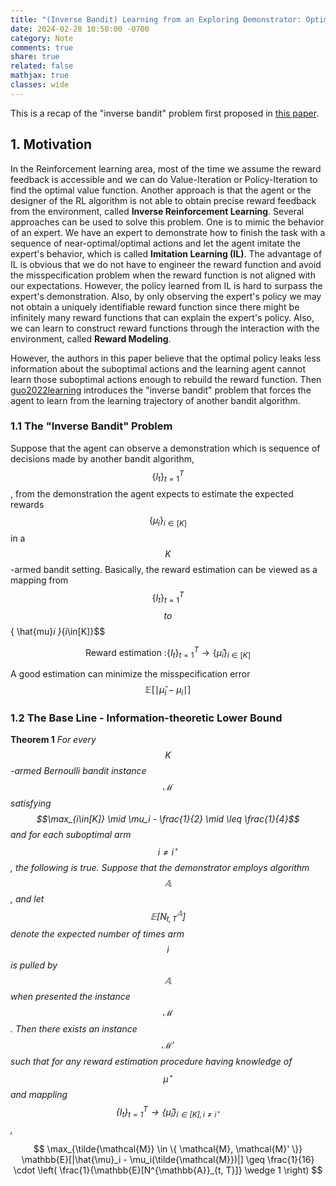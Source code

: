 ```yaml
---
title: "(Inverse Bandit) Learning from an Exploring Demonstrator: Optimal Reward Estimation for Bandits"
date: 2024-02-28 10:50:00 -0700
category: Note
comments: true
share: true
related: false
mathjax: true
classes: wide
---
```


This is a recap of the "inverse bandit" problem first proposed in [this paper](https://arxiv.org/pdf/2106.14866.pdf).

## 1. Motivation

In the Reinforcement learning area, most of the time we assume the reward feedback is accessible and we can do Value-Iteration or Policy-Iteration to find the optimal value function. Another approach is that the agent or the designer of the RL algorithm is not able to obtain precise reward feedback from the environment, called **Inverse Reinforcement Learning**. Several approaches can be used to solve this problem. One is to mimic the behavior of an expert. We have an expert to demonstrate how to finish the task with a sequence of near-optimal/optimal actions and let the agent imitate the expert's behavior, which is called **Imitation Learning (IL)**. The advantage of IL is obvious that we do not have to engineer the reward function and avoid the misspecification problem when the reward function is not aligned with our expectations. However, the policy learned from IL is hard to surpass the expert's demonstration. Also, by only observing the expert's policy we may not obtain a uniquely identifiable reward function since there might be infinitely many reward functions that can explain the expert's policy. Also, we can learn to construct reward functions through the interaction with the environment, called **Reward Modeling**. 

However, the authors in this paper believe that the optimal policy leaks less information about the suboptimal actions and the learning agent cannot learn those suboptimal actions enough to rebuild the reward function. Then [guo2022learning](https://arxiv.org/pdf/2106.14866.pdf) introduces the "inverse bandit" problem that forces the agent to learn from the learning trajectory of another bandit algorithm.

### 1.1 The "Inverse Bandit" Problem

Suppose that the agent can observe a demonstration which is sequence of decisions made by another bandit algorithm, $$\{ I_t \}_{t=1}^T$$, from the demonstration the agent expects to estimate the expected rewards $$\{ \mu_i \}_{i\in[K]}$$ in a $$K$$-armed bandit setting. Basically, the reward estimation can be viewed as a mapping from $$\{ I_t \}_{t=1}^T$$ $$ to $$\{ \hat\{mu}_i \}_{i\in[K]}$$


$$
\text{Reward estimation :} \{ I_t \}_{t=1}^T \to\{ \hat{\mu}_i \}_{i\in[K]}
$$


A good estimation can minimize the misspecification error $$\mathbb{E}[ \mid \hat{\mu}_i - \mu_i \mid]$$

### 1.2 The Base Line - Information-theoretic Lower Bound

**Theorem 1** *For every $$K$$-armed Bernoulli bandit instance $$\mathcal{M}$$ satisfying $$\max_{i\in[K]} \mid \mu_i - \frac{1}{2} \mid \leq \frac{1}{4}$$ and for each suboptimal arm $$i\neq i^\star$$, the following is true. Suppose that the demonstrator employs algorithm $$\mathbb{A}$$, and let $$\mathbb{E}[N^{\mathbb{A}}_{t, T}]$$ denote the expected number of times arm $$i$$ is pulled by $$\mathbb{A}$$ when presented the instance $$\mathcal{M}$$. Then there exists an instance $$\mathcal{M}'$$ such that for any reward estimation procedure having knowledge of $$\mu^\star$$ and mappling $$\{I_t\}_{t=1}^T \to \{ \hat{\mu}_i \}_{i\in[K], i \neq i^\star}$$,*


$$
\max_{\tilde{\mathcal{M}} \in \{ \mathcal{M}, \mathcal{M}' \}} \mathbb{E}[|\hat{\mu}_i - \mu_i(\tilde{\mathcal{M}})|]
\geq
\frac{1}{16} \cdot \left( \frac{1}{\mathbb{E}[N^{\mathbb{A}}_{t, T}]} \wedge 1 \right)
$$
